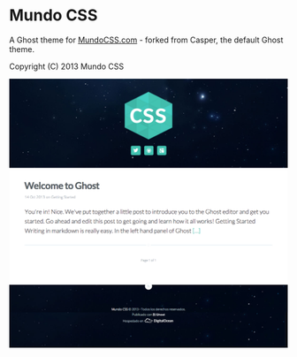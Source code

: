 # Mundo CSS

A Ghost theme for [MundoCSS.com](http://MundoCSS.com) - forked from Casper, the default Ghost theme.

Copyright (C) 2013 Mundo CSS 

![MundoCSS Screenshot](screenshot.png?raw=true)
